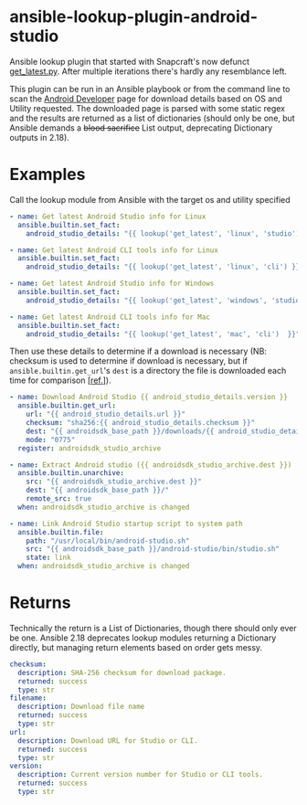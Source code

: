 # ansible-lookup-plugin-android-studio
Ansible lookup plugin that started with Snapcraft's now defunct [get_latest.py](https://github.com/snapcrafters/android-studio/commit/921d05fcc21e8b789fdef7d65ccc4c96e484a9a4).  After multiple iterations there's hardly any resemblance left.

This plugin can be run in an Ansible playbook or from the command line to scan the [Android Developer](https://developer.android.com/studio/index.html) page for download details based on OS and Utility requested.  The downloaded page is parsed with some static regex and the results are returned as a list of dictionaries (should only be one, but Ansible demands a ~~blood sacrifice~~ List output, deprecating Dictionary outputs in 2.18).

# Examples

Call the lookup module from Ansible with the target os and utility specified
```yml
- name: Get latest Android Studio info for Linux
  ansible.builtin.set_fact:
    android_studio_details: "{{ lookup('get_latest', 'linux', 'studio') }}"

- name: Get latest Android CLI tools info for Linux
  ansible.builtin.set_fact:
    android_studio_details: "{{ lookup('get_latest', 'linux', 'cli') }}"

- name: Get latest Android Studio info for Windows
  ansible.builtin.set_fact:
    android_studio_details: "{{ lookup('get_latest', 'windows', 'studio') }}"

- name: Get latest Android CLI tools info for Mac
  ansible.builtin.set_fact:
    android_studio_details: "{{ lookup('get_latest', 'mac', 'cli')  }}"
```

Then use these details to determine if a download is necessary (NB: checksum is used to determine if download is necessary, but if `ansible.builtin.get_url`'s `dest` is a directory the file is downloaded each time for comparison \[[ref.](https://docs.ansible.com/ansible/latest/collections/ansible/builtin/get_url_module.html#parameter-dest)\]).

```yml
- name: Download Android Studio {{ android_studio_details.version }}
  ansible.builtin.get_url:
    url: "{{ android_studio_details.url }}"
    checksum: "sha256:{{ android_studio_details.checksum }}"
    dest: "{{ androidsdk_base_path }}/downloads/{{ android_studio_details.filename }}"
    mode: "0775"
  register: androidsdk_studio_archive

- name: Extract Android studio ({{ androidsdk_studio_archive.dest }})
  ansible.builtin.unarchive:
    src: "{{ androidsdk_studio_archive.dest }}"
    dest: "{{ androidsdk_base_path }}/"
    remote_src: true
  when: androidsdk_studio_archive is changed

- name: Link Android Studio startup script to system path
  ansible.builtin.file:
    path: "/usr/local/bin/android-studio.sh"
    src: "{{ androidsdk_base_path }}/android-studio/bin/studio.sh"
    state: link
  when: androidsdk_studio_archive is changed
```

# Returns

Technically the return is a List of Dictionaries, though there should only ever be one.  Ansible 2.18 deprecates lookup modules returning a Dictionary directly, but managing return elements based on order gets messy.

```yml
checksum:
  description: SHA-256 checksum for download package.
  returned: success
  type: str
filename:
  description: Download file name
  returned: success
  type: str
url:
  description: Download URL for Studio or CLI.
  returned: success
  type: str
version:
  description: Current version number for Studio or CLI tools.
  returned: success
  type: str
```
